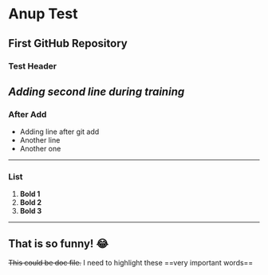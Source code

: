 # Anup Test
 First GitHub Repository
------------------------------------------
### Test Header
*Adding second line during training*
------------------------------------------
### After Add
- Adding line after git add
- Another line
- Another one
------------------------------------------
### List
1. **Bold 1**
2. **Bold 2**
3. **Bold 3**
----------------------------------------
That is so funny! :joy:
----------------------------------------
~~This could be doc file.~~
I need to highlight these ==very important words==
